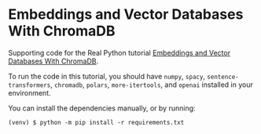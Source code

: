 # Embeddings and Vector Databases With ChromaDB

Supporting code for the Real Python tutorial [Embeddings and Vector Databases With ChromaDB](https://realpython.com/chromadb-vector-database/). 

To run the code in this tutorial, you should have `numpy`, `spacy`, `sentence-transformers`, `chromadb`, `polars`, `more-itertools`,  and `openai` installed in your environment. 

You can install the dependencies manually, or by running:

```
(venv) $ python -m pip install -r requirements.txt
```
